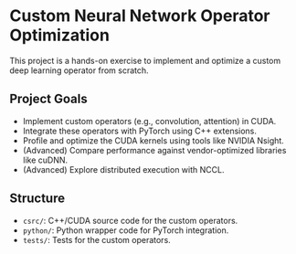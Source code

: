 # Custom Neural Network Operator Optimization

This project is a hands-on exercise to implement and optimize a custom deep learning operator from scratch.

## Project Goals

- Implement custom operators (e.g., convolution, attention) in CUDA.
- Integrate these operators with PyTorch using C++ extensions.
- Profile and optimize the CUDA kernels using tools like NVIDIA Nsight.
- (Advanced) Compare performance against vendor-optimized libraries like cuDNN.
- (Advanced) Explore distributed execution with NCCL.

## Structure

- `csrc/`: C++/CUDA source code for the custom operators.
- `python/`: Python wrapper code for PyTorch integration.
- `tests/`: Tests for the custom operators. 